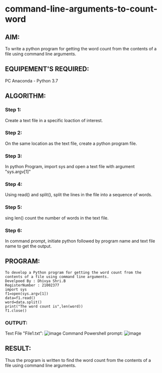 # command-line-arguments-to-count-word
## AIM:
To write a python program for getting the word count from the contents of a file using command line arguments.
## EQUIPEMENT'S REQUIRED: 
PC
Anaconda - Python 3.7
## ALGORITHM: 
### Step 1:
Create a text file in a specific loaction of interest.
### Step 2: 
On the same location as the text file, create a python program file.
### Step 3: 
In python Program, import sys and open a text file with argument "sys.argv[1]"
### Step 4:  
Using read() and split(), split the lines in the file into a sequence of words.
### Step 5: 
sing len() count the number of words in the text file.
### Step 6: 
In command prompt, initiate python followed by program name and text file name to get the output.
## PROGRAM:
```
To develop a Python program for getting the word count from the contents of a file using command line arguments.
Develpoed By : Dhivya Shri.B
RegisterNumber : 21002377
import sys
f1=open(sys.argv[1])
data=f1.read()
word=data.split()
print("The word count is",len(word))
f1.close()
```

### OUTPUT:
Text File "File1.txt":
![image](https://user-images.githubusercontent.com/94505585/154468732-0f53ca69-9eb7-436d-bfdf-559def95e7af.png)
Command Powershell prompt:
![image](https://user-images.githubusercontent.com/94505585/154468788-e437fb2f-3e7c-44a6-b6a9-e697dc87514c.png)

## RESULT:
Thus the program is written to find the word count from the contents of a file using command line arguments.
